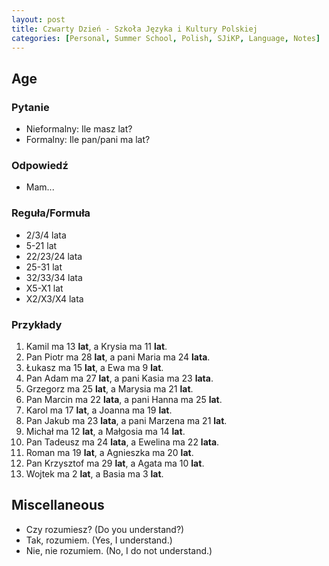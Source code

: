 ```yaml
---
layout: post
title: Czwarty Dzień - Szkoła Języka i Kultury Polskiej
categories: [Personal, Summer School, Polish, SJiKP, Language, Notes]
---
```


## Age

### Pytanie

- Nieformalny: Ile masz lat?
- Formalny: Ile pan/pani ma lat?

### Odpowiedź

- Mam...

### Reguła/Formuła

- 2/3/4 lata
- 5-21 lat
- 22/23/24 lata
- 25-31 lat
- 32/33/34 lata
- X5-X1 lat
- X2/X3/X4 lata

### Przykłady

1. Kamil ma 13 **lat**, a Krysia ma 11 **lat**.
2. Pan Piotr ma 28 **lat**, a pani Maria ma 24 **lata**.
3. Łukasz ma 15 **lat**, a Ewa ma 9 **lat**.
4. Pan Adam ma 27 **lat**, a pani Kasia ma 23 **lata**.
5. Grzegorz ma 25 **lat**, a Marysia ma 21 **lat**.
6. Pan Marcin ma 22 **lata**, a pani Hanna ma 25 **lat**.
7. Karol ma 17 **lat**, a Joanna ma 19 **lat**.
8. Pan Jakub ma 23 **lata**, a pani Marzena ma 21 **lat**.
9. Michał ma 12 **lat**, a Małgosia ma 14 **lat**.
10. Pan Tadeusz ma 24 **lata**, a Ewelina ma 22 **lata**.
11. Roman ma 19 **lat**, a Agnieszka ma 20 **lat**.
12. Pan Krzysztof ma 29 **lat**, a Agata ma 10 **lat**.
13. Wojtek ma 2 **lat**, a Basia ma 3 **lat**.

## Miscellaneous

- Czy rozumiesz? (Do you understand?)
- Tak, rozumiem. (Yes, I understand.)
- Nie, nie rozumiem. (No, I do not understand.)
